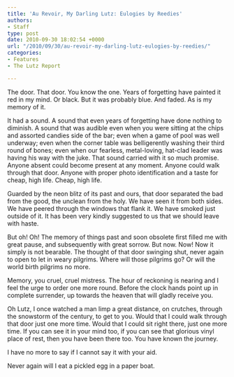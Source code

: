 ```yaml
---
title: 'Au Revoir, My Darling Lutz: Eulogies by Reedies'
authors:
- Staff
type: post
date: 2010-09-30 18:02:54 +0000
url: "/2010/09/30/au-revoir-my-darling-lutz-eulogies-by-reedies/"
categories:
- Features
- The Lutz Report

---
```

The door. That door. You know the one. Years of forgetting have painted it red in my mind. Or black. But it was probably blue. And faded. As is my memory of it.

It had a sound. A sound that even years of forgetting have done nothing to diminish. A sound that was audible even when you were sitting at the chips and assorted candies side of the bar; even when a game of pool was well underway; even when the corner table was belligerently washing their third round of bones; even when our fearless, metal-loving, hat-clad leader was having his way with the juke. That sound carried with it so much promise. Anyone absent could become present at any moment. Anyone could walk through that door. Anyone with proper photo identification and a taste for cheap, high life. Cheap, high life.

Guarded by the neon blitz of its past and ours, that door separated the bad from the good, the unclean from the holy. We have seen it from both sides. We have peered through the windows that flank it. We have smoked just outside of it. It has been very kindly suggested to us that we should leave with haste.

But oh! Oh! The memory of things past and soon obsolete first filled me with great pause, and subsequently with great sorrow. But now. Now! Now it simply is not bearable. The thought of that door swinging shut, never again to open to let in weary pilgrims. Where will those pilgrims go? Or will the world birth pilgrims no more.

Memory, you cruel, cruel mistress. The hour of reckoning is nearing and I feel the urge to order one more round. Before the clock hands point up in complete surrender, up towards the heaven that will gladly receive you.

Oh Lutz, I once watched a man limp a great distance, on crutches, through the snowstorm of the century, to get to you. Would that I could walk through that door just one more time. Would that I could sit right there, just one more time. If you can see it in your mind too, if you can see that glorious vinyl place of rest, then you have been there too. You have known the journey.

I have no more to say if I cannot say it with your aid.

Never again will I eat a pickled egg in a paper boat.